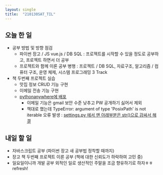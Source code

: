 ```yaml
---
layout: single
title:  "210130SAT_TIL"
---
```


## 오늘 한 일

* 공부 방법 및 방향 점검
  * 파이썬 장고 / JS vue.js / DB SQL
    : 프로젝트를 시작할 수 있을 정도로 공부하고, 프로젝트 하면서 더 공부
  * 프로젝트와 함께 이론 공부 병행
    : 프로젝트 / DB SQL, 자료구조, 알고리즘 / 컴퓨터 구조, 운영 체제, 시스템 프로그래밍 3 Track
* 책 두번째 프로젝트 실습
  * 맛집 정보 CRUD 기능 구현
  * 이메일 전송 기능 구현
  * [pythonanywhere에 배포](http://deviwin.pythonanywhere.com/) 
    * 이메일 기능은 gmail 보안 수준 낮추고 PW 공개하기 싫어서 제외
    * 책대로 했는데 TypeError: argument of type 'PosixPath' is not iterable 오류 발생
      : [settings.py 에서 맨 아래부분은 str()으로 감싸서 해결](https://d3v3lop3r.tistory.com/16)

## 내일 할 일

* 자바스크립트 공부 (파이썬 장고 새 공부법 정착할 때까지)
* 장고 책 두번째 프로젝트 이론 공부 (책에 대한 신뢰도가 하락하여 고민 중)
* 일요일이니까 개발 공부 외적인 일로 생산적인 주말을 조금 향유하기로 하자ㅎㅎ refresh!